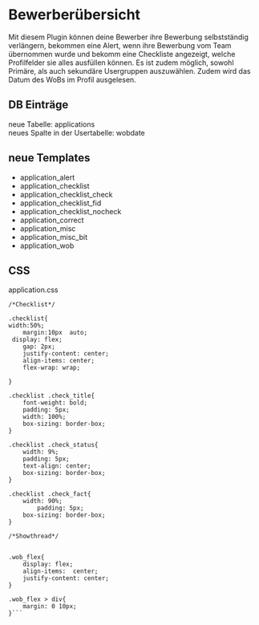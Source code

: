 # Bewerberübersicht
Mit diesem Plugin können deine Bewerber ihre Bewerbung selbstständig verlängern, bekommen eine Alert, wenn ihre Bewerbung vom Team übernommen wurde und bekomm eine Checkliste angezeigt, welche Profilfelder sie alles ausfüllen können. Es ist zudem möglich, sowohl Primäre, als auch sekundäre Usergruppen auszuwählen. Zudem wird das Datum des WoBs im Profil ausgelesen.

## DB Einträge
neue Tabelle: applications<br />
neues Spalte in der Usertabelle: wobdate

## neue Templates
- application_alert 	
- application_checklist 	
- application_checklist_check 	
- application_checklist_fid 	
- application_checklist_nocheck 	
- application_correct 	
- application_misc 	
- application_misc_bit 	
- application_wob

## CSS
application.css
```
/*Checklist*/

.checklist{
width:50%;
	margin:10px  auto;
 display: flex; 
	gap: 2px;
	justify-content: center;
	align-items: center;
	flex-wrap: wrap;

}

.checklist .check_title{
	font-weight: bold;
	padding: 5px;
	width: 100%;
	box-sizing: border-box;
}

.checklist .check_status{
	width: 9%;
	padding: 5px;
	text-align: center;
	box-sizing: border-box;
}

.checklist .check_fact{
	width: 90%;
		padding: 5px;
	box-sizing: border-box;
}

/*Showthread*/


.wob_flex{
	display: flex;
	align-items:  center;
	justify-content: center;
}

.wob_flex > div{
	margin: 0 10px;	
}```
